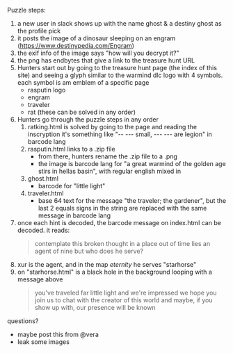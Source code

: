Puzzle steps:

1. a new user in slack shows up with the name ghost & a destiny ghost as the profile pick
2. it posts the image of a dinosaur sleeping on an engram (https://www.destinypedia.com/Engram)
3. the exif info of the image says "how will you decrypt it?"
4. the png has endbytes that give a link to the treasure hunt URL
5. Hunters start out by going to the treasure hunt page (the index of this site) and seeing a glyph similar to the warmind dlc logo with 4 symbols. each symbol is am emblem of a specific page
   - rasputin logo
   - engram
   - traveler
   - rat
(these can be solved in any order)
6. Hunters go through the puzzle steps in any order
    1. ratking.html is solved by going to the page and reading the inscryption it's something like "-- --- small, --- --- are legion" in barcode lang
    2. rasputin.html links to a .zip file
        - from there, hunters rename the .zip file to a .png
        - the image is barcode lang for "a great warmind of the golden age stirs in hellas basin", with regular english mixed in
    3. ghost.html
        - barcode for "little light"
    4. traveler.html
        - base 64 text for the message "the traveler; the gardener", but the last 2 equals signs in the string are replaced with the same message in barcode lang
7. once each hint is decoded, the barcode message on index.html can be decoded. it reads:
   > contemplate this broken thought
   > in a place out of time
   > lies an agent of nine
   > but who does he serve?
8. xur is the agent, and in the map _eternity_ he serves "starhorse"
9. on "starhorse.html" is a black hole in the background looping with a message above
    > you've traveled far little light
    > and we're impressed
    > we hope you join us to chat with the creator of this world
    > and maybe, if you show up with, our presence will be known

questions?

- maybe post this from @vera
- leak some images

